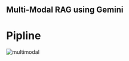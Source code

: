 ## Multi-Modal RAG using Gemini


# Pipline
![multimodal](https://github.com/chingyuan1215/Multimodal-RAG/assets/65063401/bd55763c-1b9e-4618-b893-974f2736b1c6)
